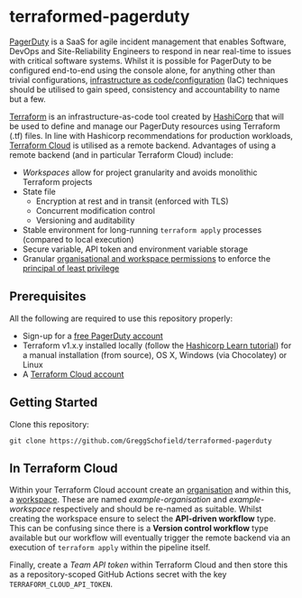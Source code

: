 # terraformed-pagerduty

[PagerDuty](https://www.pagerduty.com/) is a SaaS for agile incident management that enables Software, DevOps and
Site-Reliability Engineers to respond in near real-time to issues with critical software systems. Whilst it is possible
for PagerDuty to be configured end-to-end using the console alone, for anything other than trivial configurations,
[infrastructure as code/configuration](https://en.wikipedia.org/wiki/Infrastructure_as_code) (IaC) techniques should be
utilised to gain speed, consistency and accountability to name but a few.

[Terraform](https://www.terraform.io/) is an infrastructure-as-code tool created by
[HashiCorp](https://www.hashicorp.com/) that will be used to define and manage our PagerDuty resources using Terraform
(.tf) files. In line with Hashicorp recommendations for production workloads,
[Terraform Cloud](https://cloud.hashicorp.com/products/terraform) is utilised as a remote backend. Advantages of using
a remote backend (and in particular Terraform Cloud) include:

* _Workspaces_ allow for project granularity and avoids monolithic Terraform projects
* State file
  * Encryption at rest and in transit (enforced with TLS)
  * Concurrent modification control
  * Versioning and auditability
* Stable environment for long-running `terraform apply` processes (compared to local execution)
* Secure variable, API token and environment variable storage
* Granular [organisational and workspace permissions](https://www.terraform.io/cloud-docs/workspaces/settings/access) to 
  enforce the [principal of least privilege](https://en.wikipedia.org/wiki/Principle_of_least_privilege)


## Prerequisites

All the following are required to use this repository properly:

- Sign-up for a [free PagerDuty account](https://www.pagerduty.com/sign-up-free/)
- Terraform v1.x.y installed locally (follow the
  [Hashicorp Learn tutorial](https://learn.hashicorp.com/tutorials/terraform/install-cli)) for a manual installation
  (from source), OS X, Windows (via Chocolatey) or Linux
- A [Terraform Cloud account](https://app.terraform.io/signup/account)

## Getting Started

Clone this repository:

```shell
git clone https://github.com/GreggSchofield/terraformed-pagerduty
```

## In Terraform Cloud

Within your Terraform Cloud account create an
[organisation](https://www.terraform.io/cloud-docs/users-teams-organizations/organizations) and within this, a
[workspace](https://www.terraform.io/language/state/workspaces). These are named _example-organisation_ and
_example-workspace_ respectively and should be re-named as suitable. Whilst creating the workspace ensure to select the
**API-driven workflow** type. This can be confusing since there is a **Version control workflow** type available but our
workflow will eventually trigger the remote backend via an execution of `terraform apply` within the pipeline itself.

Finally, create a _Team API token_ within Terraform Cloud and then store this as a repository-scoped GitHub Actions
secret with the key `TERRAFORM_CLOUD_API_TOKEN`.

